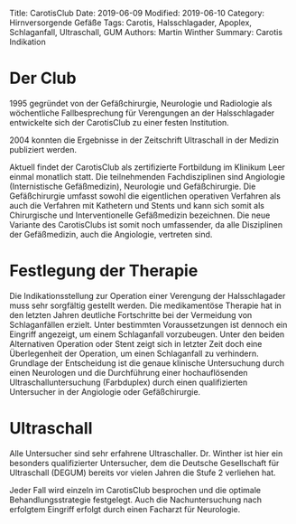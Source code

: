 Title: CarotisClub
Date: 2019-06-09
Modified: 2019-06-10
Category: Hirnversorgende Gefäße
Tags: Carotis, Halsschlagader, Apoplex, Schlaganfall, Ultraschall, GUM
Authors: Martin Winther
Summary: Carotis Indikation

# Der Club

1995 gegründet von der Gefäßchirurgie, Neurologie und Radiologie als
wöchentliche Fallbesprechung für Verengungen an der Halsschlagader
entwickelte sich der CarotisClub zu einer festen Institution. 

2004 konnten die Ergebnisse in der Zeitschrift Ultraschall in der Medizin publiziert werden.

Aktuell findet der CarotisClub als zertifizierte Fortbildung im Klinikum Leer einmal monatlich statt. 
Die teilnehmenden Fachdisziplinen sind Angiologie (Internistische Gefäßmedizin), Neurologie und Gefäßchirurgie. 
Die Gefäßchirurgie umfasst sowohl die eigentlichen operativen Verfahren als auch die Verfahren mit Kathetern und Stents und kann sich somit als Chirurgische und Interventionelle Gefäßmedizin bezeichnen. 
Die neue Variante des CarotisClubs ist somit noch umfassender, da alle Disziplinen der Gefäßmedizin, auch die Angiologie, vertreten sind. 

# Festlegung der Therapie

Die Indikationsstellung zur Operation einer Verengung der Halsschlagader muss sehr sorgfältig gestellt werden. 
Die medikamentöse Therapie hat in den letzten Jahren deutliche Fortschritte bei der Vermeidung von Schlaganfällen erzielt.
Unter bestimmten Voraussetzungen ist dennoch ein Eingriff angezeigt, um einem Schlaganfall vorzubeugen. 
Unter den beiden Alternativen Operation oder Stent zeigt sich in letzter Zeit doch eine Überlegenheit der Operation,
um einen Schlaganfall zu verhindern. 
Grundlage der Entscheidung ist die genaue klinische Untersuchung durch einen Neurologen und die Durchführung einer 
hochauflösenden Ultraschalluntersuchung (Farbduplex) durch einen qualifizierten Untersucher in der Angiologie oder Gefäßchirurgie. 

# Ultraschall

Alle Untersucher sind sehr erfahrene Ultraschaller. Dr. Winther ist hier ein besonders qualifizierter Untersucher, dem die Deutsche Gesellschaft für Ultraschall (DEGUM) bereits vor vielen Jahren die Stufe 2 verliehen hat. 

Jeder Fall wird einzeln im CarotisClub besprochen und die optimale Behandlungsstrategie festgelegt. 
Auch die Nachuntersuchung nach erfolgtem Eingriff erfolgt durch einen Facharzt für Neurologie. 
